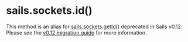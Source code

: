 # sails.sockets.id()

This method is an alias for [sails.sockets.getId()](http://sailsjs.org/documentation/reference/websockets/sails.sockets/sails.sockets.rooms.html) deprecated in Sails v0.12.  Please see the [v0.12 migration guide](http://sailsjs.org/documentation/concepts/upgrading/to-v-0-12) for more information.

<docmeta name="displayName" value="sails.sockets.id()">
